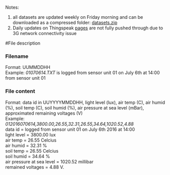 Notes:    
1) all datasets are updated weekly on Friday morning and can be downloaded as a compressed folder: [datasets.zip](https://github.com/nandadoes/cs-sensor-unit/raw/master/data/datasets.zip)
2) Daily updates on Thingspeak [pages](https://github.com/nandadoes/cs-sensor-unit/wiki/Thingspeak-pages) are not fully pushed through due to 3G network connectivity issue



#File description 



### Filename  
Format: UUMMDDHH   
Example:
_01070614.TXT_ is logged from sensor unit 01 on July 6th at 14:00 from sensor unit 01



### File content      
Format: data id in UUYYYYMMDDHH, light level (lux), air temp (C), air humid (%), soil temp (C), soil humid (%), air pressure at sea level (mBar), approximated remaining voltages (V)   
Example:   
_012016070614,3800.00,26.55,32.31,26.55,34.64,1020.52,4.88_    
data id = logged from sensor unit 01 on July 6th 2016 at 14:00    
light level = 3800.00 lux   
air temp = 26.55 Celcius   
air humid = 32.31 %   
soil temp = 26.55 Celcius   
soil humid = 34.64 %   
air pressure at sea level = 1020.52 millibar   
remained voltages = 4.88 V.   


